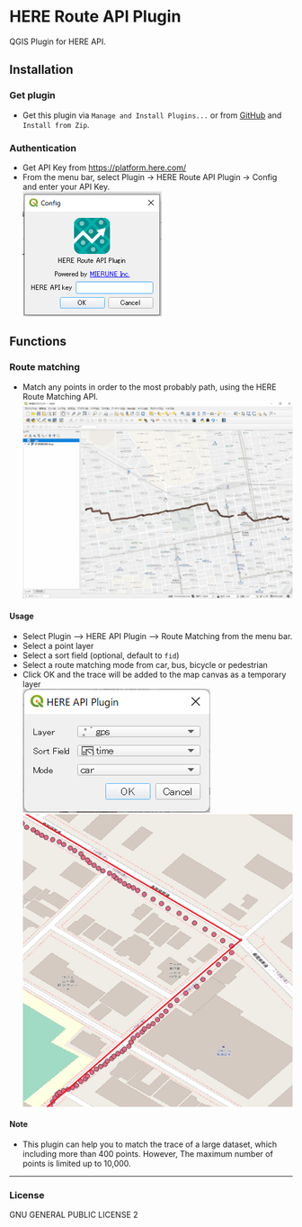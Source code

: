 # HERE Route API Plugin

QGIS Plugin for HERE API.

## Installation

### Get plugin

-   Get this plugin via `Manage and Install Plugins...` or from [GitHub](https://github.com/MIERUNE/qgis-here-api-plugin) and `Install from Zip`.

### Authentication

-   Get API Key from https://platform.here.com/
-   From the menu bar, select Plugin -> HERE Route API Plugin -> Config and enter your API Key.  
    ![](imgs/config.png)

## Functions

### Route matching

-   Match any points in order to the most probably path, using the HERE Route Matching API.
    <br />
    ![](./imgs/mov.gif)

#### Usage

-   Select Plugin --> HERE API Plugin --> Route Matching from the menu bar.
-   Select a point layer
-   Select a sort field (optional, default to `fid`)
-   Select a route matching mode from car, bus, bicycle or pedestrian
-   Click OK and the trace will be added to the map canvas as a temporary layer  
    ![](imgs/dialog.png)  
    ![](imgs/export.png)

#### Note

-   This plugin can help you to match the trace of a large dataset, which including more than 400 points. However, The maximum number of points is limited up to 10,000.

---

### License

GNU GENERAL PUBLIC LICENSE 2
